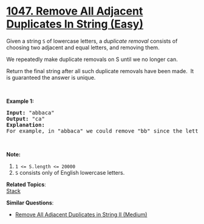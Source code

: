 # [1047. Remove All Adjacent Duplicates In String (Easy)](https://leetcode.com/problems/remove-all-adjacent-duplicates-in-string/)

<p>Given a string <code>S</code> of lowercase letters, a <em>duplicate removal</em> consists of choosing two adjacent and equal letters, and removing&nbsp;them.</p>

<p>We repeatedly make duplicate removals on S until we no longer can.</p>

<p>Return the final string after all such duplicate removals have been made.&nbsp; It is guaranteed the answer is unique.</p>

<p>&nbsp;</p>

<p><strong>Example 1:</strong></p>

<pre><strong>Input: </strong><span id="example-input-1-1">"abbaca"</span>
<strong>Output: </strong><span id="example-output-1">"ca"</span>
<strong>Explanation: </strong>
For example, in "abbaca" we could remove "bb" since the letters are adjacent and equal, and this is the only possible move.&nbsp; The result of this move is that the string is "aaca", of which only "aa" is possible, so the final string is "ca".
</pre>

<p>&nbsp;</p>

<p><strong>Note:</strong></p>

<ol>
	<li><code>1 &lt;= S.length &lt;= 20000</code></li>
	<li><code>S</code> consists only of English lowercase letters.</li>
</ol>

**Related Topics**:  
[Stack](https://leetcode.com/tag/stack/)

**Similar Questions**:

- [Remove All Adjacent Duplicates in String II (Medium)](https://leetcode.com/problems/remove-all-adjacent-duplicates-in-string-ii/)
